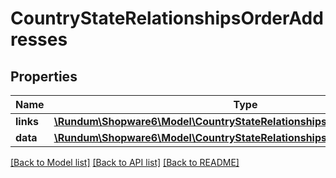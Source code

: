 # CountryStateRelationshipsOrderAddresses

## Properties
Name | Type | Description | Notes
------------ | ------------- | ------------- | -------------
**links** | [**\Rundum\Shopware6\Model\CountryStateRelationshipsOrderAddressesLinks**](CountryStateRelationshipsOrderAddressesLinks.md) |  | [optional] 
**data** | [**\Rundum\Shopware6\Model\CountryStateRelationshipsOrderAddressesData[]**](CountryStateRelationshipsOrderAddressesData.md) |  | [optional] 

[[Back to Model list]](../../README.md#documentation-for-models) [[Back to API list]](../../README.md#documentation-for-api-endpoints) [[Back to README]](../../README.md)

